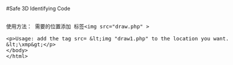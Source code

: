 #Safe 3D Identifying Code 

<xmp>
使用方法： 需要的位置添加 标签<img src="draw.php" >


Usage: add the tag src= <img "draw1.php" to the location you want.
<\xmp>
